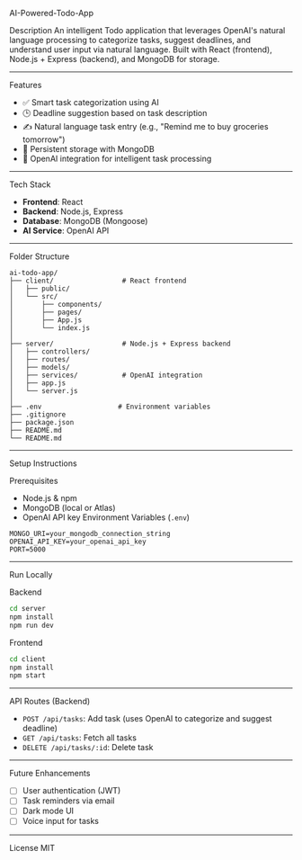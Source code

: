  AI-Powered-Todo-App

 Description
An intelligent Todo application that leverages OpenAI's natural language processing to categorize tasks, suggest deadlines, and understand user input via natural language. Built with React (frontend), Node.js + Express (backend), and MongoDB for storage.

---

 Features
- ✅ Smart task categorization using AI
- 🕒 Deadline suggestion based on task description
- ✍️ Natural language task entry (e.g., "Remind me to buy groceries tomorrow")
- 📁 Persistent storage with MongoDB
- 🧠 OpenAI integration for intelligent task processing

---
 Tech Stack
- **Frontend**: React
- **Backend**: Node.js, Express
- **Database**: MongoDB (Mongoose)
- **AI Service**: OpenAI API

---
Folder Structure
```
ai-todo-app/
├── client/                 # React frontend
│   ├── public/
│   └── src/
│       ├── components/
│       ├── pages/
│       ├── App.js
│       └── index.js
│
├── server/                 # Node.js + Express backend
│   ├── controllers/
│   ├── routes/
│   ├── models/
│   ├── services/           # OpenAI integration
│   ├── app.js
│   └── server.js
│
├── .env                   # Environment variables
├── .gitignore
├── package.json
├── README.md
└── README.md
```

---

Setup Instructions

 Prerequisites
- Node.js & npm
- MongoDB (local or Atlas)
- OpenAI API key
 Environment Variables (`.env`)
```
MONGO_URI=your_mongodb_connection_string
OPENAI_API_KEY=your_openai_api_key
PORT=5000
```

---

Run Locally

Backend
```bash
cd server
npm install
npm run dev
```

 Frontend
```bash
cd client
npm install
npm start
```

---
 API Routes (Backend)
- `POST /api/tasks`: Add task (uses OpenAI to categorize and suggest deadline)
- `GET /api/tasks`: Fetch all tasks
- `DELETE /api/tasks/:id`: Delete task

---
 Future Enhancements
- [ ] User authentication (JWT)
- [ ] Task reminders via email
- [ ] Dark mode UI
- [ ] Voice input for tasks

---
 License
MIT

